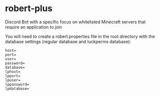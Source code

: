 # robert-plus
Discord Bot with a specific focus on whitelisted Minecraft servers that require an application to join


You will need to create a robert.properties file in the root directory with the database settings (regular database and luckperms database):

```
host=
port=
user=
password=
database=
lphost=
lpport=
lpuser=
lppassword=
lpdatabase=
```
